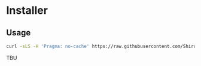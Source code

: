 # Installer

## Usage
```sh
curl -sLS -H 'Pragma: no-cache' https://raw.githubusercontent.com/Shirobachi/super-duper-octo-spork/master/Documents/Linux/Installer/Installer.sh | bash
```

TBU